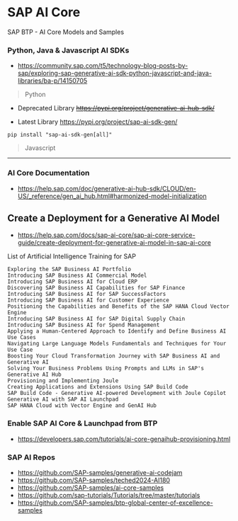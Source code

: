 # SAP AI Core

SAP BTP - AI Core Models and Samples


### Python, Java & Javascript AI SDKs 
* https://community.sap.com/t5/technology-blog-posts-by-sap/exploring-sap-generative-ai-sdk-python-javascript-and-java-libraries/ba-p/14150705


> Python
* Deprecated Library ~~https://pypi.org/project/generative-ai-hub-sdk/~~   

  
* Latest Library https://pypi.org/project/sap-ai-sdk-gen/
```
pip install "sap-ai-sdk-gen[all]"
```
> Javascript


---
### AI Core Documentation
* https://help.sap.com/doc/generative-ai-hub-sdk/CLOUD/en-US/_reference/gen_ai_hub.html#harmonized-model-initialization


## Create a Deployment for a Generative AI Model
* https://help.sap.com/docs/sap-ai-core/sap-ai-core-service-guide/create-deployment-for-generative-ai-model-in-sap-ai-core


List of Artificial Intelligence Training for SAP

    Exploring the SAP Business AI Portfolio
    Introducing SAP Business AI Commercial Model
    Introducing SAP Business AI for Cloud ERP
    Discovering SAP Business AI Capabilities for SAP Finance
    Introducing SAP Business AI for SAP SuccessFactors
    Introducing SAP Business AI for Customer Experience
    Positioning the Capabilities and Benefits of the SAP HANA Cloud Vector Engine
    Introducing SAP Business AI for SAP Digital Supply Chain
    Introducing SAP Business AI for Spend Management
    Applying a Human-Centered Approach to Identify and Define Business AI Use Cases
    Navigating Large Language Models Fundamentals and Techniques for Your Use Case
    Boosting Your Cloud Transformation Journey with SAP Business AI and Generative AI
    Solving Your Business Problems Using Prompts and LLMs in SAP's Generative AI Hub
    Provisioning and Implementing Joule
    Creating Applications and Extensions Using SAP Build Code
    SAP Build Code - Generative AI-powered Development with Joule Copilot
    Generative AI with SAP AI Launchpad
    SAP HANA Cloud with Vector Engine and GenAI Hub

### Enable SAP AI Core & Launchpad from BTP
* https://developers.sap.com/tutorials/ai-core-genaihub-provisioning.html


### SAP AI Repos
* https://github.com/SAP-samples/generative-ai-codejam
* https://github.com/SAP-samples/teched2024-AI180
* https://github.com/SAP-samples/ai-core-samples
* https://github.com/sap-tutorials/Tutorials/tree/master/tutorials
* https://github.com/SAP-samples/btp-global-center-of-excellence-samples

